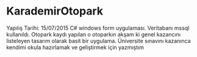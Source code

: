 # KarademirOtopark
Yapılış Tarihi: 15/07/2015
C# windows form uygulaması. Veritabanı mssql kullanıldı. Otopark kaydı yapılan o otoparkın akşam ki genel kazancını listeleyen
tasarım olarak basit bir uygulama. Üniversite sınavını kazanınca kendimi okula hazırlamak ve geliştirmek için yazmıştım

